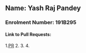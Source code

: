 ## Name: Yash Raj Pandey
### Enrolment Number: 191B295
#### Link to Pull Requests:
1.[PR](https://github.com/C0D1NG/Programming/pull/263)
2.
3.
4.
